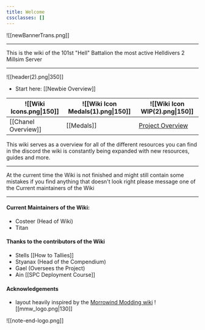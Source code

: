 ```yaml
---
title: Welcome
cssclasses: []
---
```


![[newBannerTrans.png]]

***
This is the wiki of the 101st "Hell" Battalion the most active Helldivers 2 Millsim Server
***
![[header(2).png|350]]
- Start here: [[Newbie Overview]]

| ![[Wiki Icons.png\|150]] | ![[Wiki Icon Medals(1).png\|150]] | ![[Wiki Icon WIP(2).png\|150]]                                      |
| ------------------------ | --------------------------------- | ------------------------------------------------------------------- |
| [[Chanel Overview]]      | [[Medals]]                        | [Project Overview](https://github.com/users/Costeer/projects/1)<br> |

This wiki serves as a overview for all of the different resources you can find in the discord the wiki is constantly being expanded with new resources, guides and more.

***

At the current time the Wiki is not finished and might still contain some mistakes if you find anything that doesn't look right please message one of the Current maintainers of the Wiki

***

#### Current Maintainers of the Wiki:
- Costeer (Head of Wiki)
- Titan
#### Thanks to the contributors of the Wiki
- Stells [[How to Tallies]]
- Styanax (Head of the Compendium)
- Gael (Oversees the Project)
- Ain [[SPC Deployment Course]]
#### Acknowledgements

- layout heavily inspired by the [Morrowind Modding wiki](https://github.com/morrowind-modding/morrowind-modding.github.io)
![[mmw_logo.png|130]]

![[note-end-logo.png]]